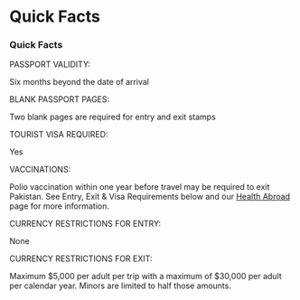 # Quick Facts

### Quick Facts

PASSPORT VALIDITY:

Six months beyond the date of arrival

BLANK PASSPORT PAGES:

Two blank pages are required for entry and exit stamps

TOURIST VISA REQUIRED:

Yes

VACCINATIONS:

Polio vaccination within one year before travel may be required to exit Pakistan. See Entry, Exit & Visa Requirements below and our [Health Abroad](https://travel.state.gov/content/travel/en/international-travel/before-you-go/your-health-abroad.html) page for more information.

CURRENCY RESTRICTIONS FOR ENTRY:

None

CURRENCY RESTRICTIONS FOR EXIT:

Maximum $5,000 per adult per trip with a maximum of $30,000 per adult per calendar year. Minors are limited to half those amounts.
